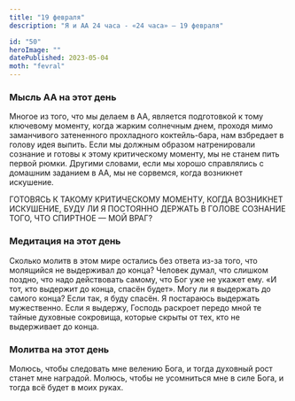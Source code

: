 ```yaml
---
title: "19 февраля"
description: "Я и АА 24 часа - «24 часа» — 19 февраля"

id: "50"
heroImage: ""
datePublished: 2023-05-04
moth: "fevral"
---
```


### Мысль АА на этот день

Многое из того, что мы делаем в АА, является подготовкой к тому ключевому
моменту, когда жарким солнечным днем, проходя мимо заманчивого затененного
прохладного коктейль-бара, нам взбредает в голову идея выпить. Если мы должным
образом натренировали сознание и готовы к этому критическому моменту, мы не
станем пить первой рюмки. Другими словами, если мы хорошо справлялись с
домашним заданием в АА, мы не сорвемся, когда возникнет искушение.

ГОТОВЯСЬ К ТАКОМУ КРИТИЧЕСКОМУ МОМЕНТУ, КОГДА ВОЗНИКНЕТ ИСКУШЕНИЕ, БУДУ ЛИ Я
ПОСТОЯННО ДЕРЖАТЬ В ГОЛОВЕ СОЗНАНИЕ ТОГО, ЧТО СПИРТНОЕ — МОЙ ВРАГ?

### Медитация на этот день

Сколько молитв в этом мире остались без ответа из-за того, что молящийся не
выдерживал до конца? Человек думал, что слишком поздно, что надо действовать
самому, что Бог уже не укажет ему. «И тот, кто выдержит до конца, спасён
будет». Могу ли я выдержать до самого конца? Если так, я буду спасён. Я
постараюсь выдержать мужественно. Если я выдержу, Господь раскроет передо мной
те тайные духовные сокровища, которые скрыты от тех, кто не выдерживает до
конца.

### Молитва на этот день

Молюсь, чтобы следовать мне велению Бога, и тогда духовный рост станет мне
наградой. Молюсь, чтобы не усомниться мне в силе Бога, и тогда всё будет в
моих руках.
